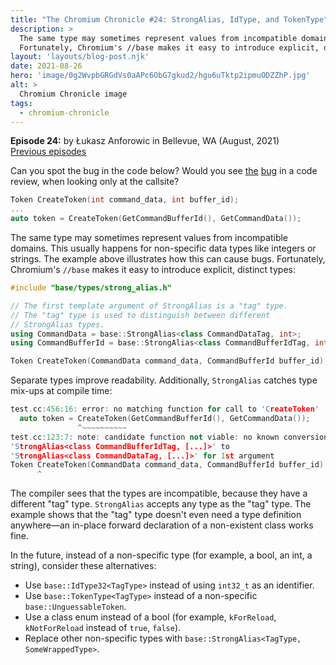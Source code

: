 ```yaml
---
title: "The Chromium Chronicle #24: StrongAlias, IdType, and TokenType"
description: >
  The same type may sometimes represent values from incompatible domains, which can cause bugs.
  Fortunately, Chromium's //base makes it easy to introduce explicit, distinct types.
layout: 'layouts/blog-post.njk'
date: 2021-08-26
hero: 'image/0g2WvpbGRGdVs0aAPc6ObG7gkud2/hgu6uTktp2ipmuODZZhP.jpg'
alt: >
  Chromium Chronicle image
tags:
  - chromium-chronicle
---
```


**Episode 24:** by Łukasz Anforowic in Bellevue, WA (August, 2021)<br>
[Previous episodes](/tags/chromium-chronicle/)

Can you spot the bug in the code below?  Would you see
[the](https://chromium.googlesource.com/chromium/src/+/94fe07eb3484daee0f7b091aaee3f8511c7a34fa)
[bug](https://chromium.googlesource.com/chromium/src/+/7761de92d068807a1ea2632c90506fdc3b8a2c9d)
in a code review,
when looking only at the callsite?

```cpp
Token CreateToken(int command_data, int buffer_id);
...
auto token = CreateToken(GetCommandBufferId(), GetCommandData());
```

The same type may sometimes represent values from incompatible domains.
This usually happens for non-specific data types like integers or strings.
The example above illustrates how this can cause bugs.
Fortunately, Chromium's `//base` makes it easy to introduce explicit, distinct types:

```cpp
#include "base/types/strong_alias.h"

// The first template argument of StrongAlias is a "tag" type.
// The "tag" type is used to distinguish between different
// StrongAlias types.
using CommandData = base::StrongAlias<class CommandDataTag, int>;
using CommandBufferId = base::StrongAlias<class CommandBufferIdTag, int>;

Token CreateToken(CommandData command_data, CommandBufferId buffer_id);
```

Separate types improve readability.
Additionally, `StrongAlias` catches type mix-ups at compile time:

```cpp
test.cc:456:16: error: no matching function for call to 'CreateToken'
  auto token = CreateToken(GetCommandBufferId(), GetCommandData());
               ^~~~~~~~~~~
test.cc:123:7: note: candidate function not viable: no known conversion from
'StrongAlias<class CommandBufferIdTag, [...]>' to
'StrongAlias<class CommandDataTag, [...]>' for 1st argument
Token CreateToken(CommandData command_data, CommandBufferId buffer_id);
      ^
```

The compiler sees that the types are incompatible,
because they have a different "tag" type.
`StrongAlias` accepts any type as the "tag" type.
The example shows that the "tag" type doesn't even need a type definition anywhere—an
in-place forward declaration of a non-existent class works fine.

In the future, instead of a non-specific type (for example, a bool, an int, a string),
consider these alternatives:

- Use `base::IdType32<TagType>` instead of using `int32_t` as an identifier.
- Use `base::TokenType<TagType>` instead of a non-specific `base::UnguessableToken`.
- Use a class enum instead of a bool
(for example, `kForReload`, `kNotForReload` instead of `true`, `false`).
- Replace other non-specific types with `base::StrongAlias<TagType, SomeWrappedType>`.
